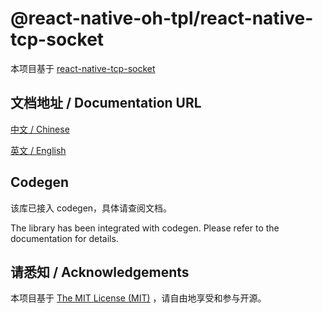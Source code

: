 # @react-native-oh-tpl/react-native-tcp-socket

本项目基于 [react-native-tcp-socket](https://github.com/Rapsssito/react-native-tcp-socket)

## 文档地址 / Documentation URL 

[中文 / Chinese](https://gitee.com/react-native-oh-library/usage-docs/blob/master/zh-cn/react-native-tcp-socket.md)

[英文 / English](https://gitee.com/react-native-oh-library/usage-docs/blob/master/zh-en/react-native-tcp-socket.md)

## Codegen

该库已接入 codegen，具体请查阅文档。

The library has been integrated with codegen. Please refer to the documentation for details.

## 请悉知 / Acknowledgements

本项目基于 [The MIT License (MIT)](https://github.com/Rapsssito/react-native-tcp-socket/blob/master/LICENSE) ，请自由地享受和参与开源。